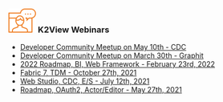 ### ![](images/webinar_icon.png) K2View Webinars



<ul>
<li><a href="/community/webinars/webinar_20230510/Webinar_Agenda_And_Speakers.md">Developer Community Meetup on May 10th - CDC</a></li>  
<li><a href="/community/webinars/webinar_20230330/Webinar_Agenda_And_Speakers.md">Developer Community Meetup on March 30th - Graphit</a></li>  
<li><a href="/community/webinars/webinar_20220223/20220223_Webinar_Agenda_And_Speakers.md">2022 Roadmap, BI, Web Framework - February 23rd, 2022</a></li>  
<li><a href="/community/webinars/webinar_20211027/20211027_Webinar_Agenda_And_Speakers.md">Fabric 7, TDM - October 27th, 2021</a></li>  
<li><a href="/community/webinars/webinar_20210712/20210712_Webinar_Agenda_And_Speakers.md">Web Studio, CDC, E/S - July 12th, 2021</a></li>
<li><a href="/community/webinars/webinar_20210527/20210712_Webinar_Agenda_And_Speakers.md">Roadmap, OAuth2, Actor/Editor -  May 27th, 2021</a></li>
</ul>


